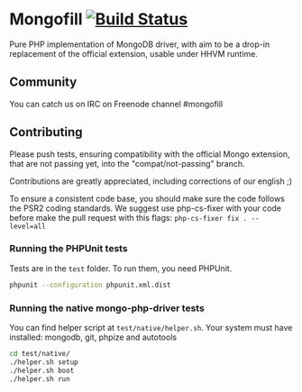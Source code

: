 Mongofill [![Build Status](https://secure.travis-ci.org/koubas/mongofill.png)](http://travis-ci.org/koubas/mongofill)
=========

Pure PHP implementation of MongoDB driver, with aim to be a drop-in
replacement of the official extension, usable under HHVM runtime.


Community
---------

You can catch us on IRC on Freenode channel #mongofill


Contributing
---------

Please push tests, ensuring compatibility with the official Mongo extension,
that are not passing yet, into the  "compat/not-passing" branch.

Contributions are greatly appreciated, including corrections of our english ;)

To ensure a consistent code base, you should make sure the code follows the PSR2 coding standards. We suggest use php-cs-fixer with your code before make the pull request with this flags: `php-cs-fixer fix . --level=all`

### Running the PHPUnit tests

Tests are in the `test` folder.
To run them, you need PHPUnit.

``` bash
phpunit --configuration phpunit.xml.dist
```

### Running the native mongo-php-driver tests

You can find helper script at `test/native/helper.sh`. Your system must have installed: mongodb, git, phpize and autotools

``` bash
cd test/native/
./helper.sh setup
./helper.sh boot
./helper.sh run
```